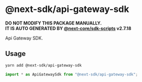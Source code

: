# @next-sdk/api-gateway-sdk

**DO NOT MODIFY THIS PACKAGE MANUALLY.**  
**IT IS AUTO GENERATED BY [@next-core/sdk-scripts] v2.7.18**

Api Gateway SDK.

## Usage

```bash
yarn add @next-sdk/api-gateway-sdk
```

```ts
import * as ApiGatewaySdk from "@next-sdk/api-gateway-sdk";
```

[@next-core/sdk-scripts]: https://github.com/easyops-cn/next-core/tree/master/packages/sdk-scripts
